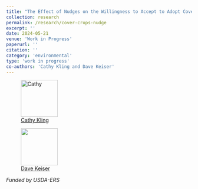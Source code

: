 ```yaml
---
title: "The Effect of Nudges on the Willingness to Accept to Adopt Cover Crops"
collection: research
permalink: /research/cover-crops-nudge
excerpt: ''
date: 2024-05-21
venue: 'Work in Progress'
paperurl: ''
citation: ''
category: 'environmental'
type: 'work in progress'
co-authors: 'Cathy Kling and Dave Keiser'
---
```


<!-- Google tag (gtag.js) -->
<script async src="https://www.googletagmanager.com/gtag/js?id=G-Q95WSVMDNZ"></script>
<script>
  window.dataLayer = window.dataLayer || [];
  function gtag(){dataLayer.push(arguments);}
  gtag('js', new Date());

  gtag('config', 'G-Q95WSVMDNZ');
</script>

<body>
<div class="image-container">
        <figure>
            <img src="/images/co-authors/Cathy_kling.png" alt="Cathy" width="100" height="auto">
            <figcaption><a href="https://economics.cornell.edu/catherine-kling" target="_blank">Cathy Kling</a></figcaption>
        </figure>
        <figure>
            <img src="/images/co-authors/dave_keiser.png" width="100" height="auto">
            <figcaption><a href="https://sites.google.com/site/dkeiserecon/home" target="_blank">Dave Keiser</a></figcaption>
        </figure>      
        <!-- Add more images as needed -->
    </div>
</body>

_Funded by USDA-ERS_

<!-- 
<details open>
<summary>
Abstract
</summary>

<p>

</p>

</details>

<details open>
<summary>
Keywords
</summary>


<br>

</details>

 -->